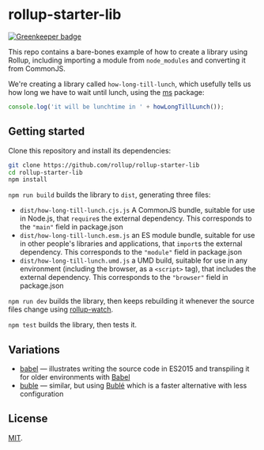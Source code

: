 # rollup-starter-lib

[![Greenkeeper badge](https://badges.greenkeeper.io/rollup/rollup-starter-lib.svg)](https://greenkeeper.io/)

This repo contains a bare-bones example of how to create a library using Rollup, including importing a module from `node_modules` and converting it from CommonJS.

We're creating a library called `how-long-till-lunch`, which usefully tells us how long we have to wait until lunch, using the [ms](https://github.com/zeit/ms) package:

```js
console.log('it will be lunchtime in ' + howLongTillLunch());
```

## Getting started

Clone this repository and install its dependencies:

```bash
git clone https://github.com/rollup/rollup-starter-lib
cd rollup-starter-lib
npm install
```

`npm run build` builds the library to `dist`, generating three files:

* `dist/how-long-till-lunch.cjs.js`
    A CommonJS bundle, suitable for use in Node.js, that `require`s the external dependency. This corresponds to the `"main"` field in package.json
* `dist/how-long-till-lunch.esm.js`
    an ES module bundle, suitable for use in other people's libraries and applications, that `import`s the external dependency. This corresponds to the `"module"` field in package.json
* `dist/how-long-till-lunch.umd.js`
    a UMD build, suitable for use in any environment (including the browser, as a `<script>` tag), that includes the external dependency. This corresponds to the `"browser"` field in package.json

`npm run dev` builds the library, then keeps rebuilding it whenever the source files change using [rollup-watch](https://github.com/rollup/rollup-watch).

`npm test` builds the library, then tests it.

## Variations

* [babel](https://github.com/rollup/rollup-starter-lib/tree/babel) — illustrates writing the source code in ES2015 and transpiling it for older environments with [Babel](https://babeljs.io/)
* [buble](https://github.com/rollup/rollup-starter-lib/tree/buble) — similar, but using [Bublé](https://buble.surge.sh/) which is a faster alternative with less configuration



## License

[MIT](LICENSE).
